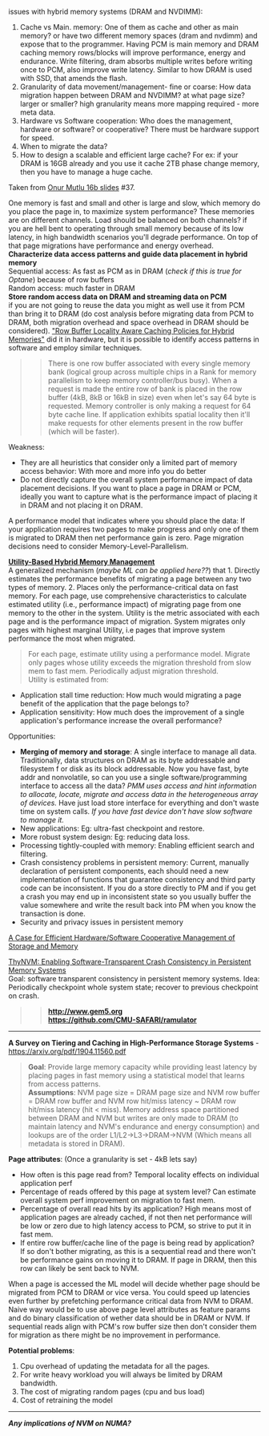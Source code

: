 issues with hybrid memory systems (DRAM and NVDIMM):
1. Cache vs Main. memory: One of them as cache and other as main memory? or have two different memory spaces (dram and nvdimm) and expose that to the programmer. Having PCM is main memory and DRAM caching memory rows/blocks will improve performance, energy and endurance. Write filtering, dram absorbs multiple writes before writing once to PCM, also improve write latency. Similar to how DRAM is used with SSD, that amends the flash.
2. Granularity of data movement/management- fine or coarse: How data migration happen between DRAM and NVDIMM? at what page size? larger or smaller? high granularity means more mapping required - more meta data.
3. Hardware vs Software cooperation: Who does the management, hardware or software? or cooperative? There must be hardware support for speed.
4. When to migrate the data?
5. How to design a scalable and efficient large cache? For ex: if your DRAM is 16GB already and you use it cache 2TB phase change memory, then you have to manage a huge cache.  

Taken from [Onur Mutlu 16b slides](https://safari.ethz.ch/architecture/fall2019/lib/exe/fetch.php?media=onur-comparch-fall2019-lecture16b-emergingmemorytechnologies-afterlecture.pdf) #37.


One memory is fast and small and other is large and slow, which memory do you place the page in, to maximize system performance?
These memories are on different channels. Load should be balanced on both channels? if you are hell bent to operating through small memory because of its low latency, in high bandwidth scenarios you'll degrade performance. On top of that page migrations have performance and energy overhead.  
**Characterize data access patterns and guide data placement in hybrid memory**  
Sequential access: As fast as PCM as in DRAM (_check if this is true for Optane_) because of row buffers  
Random access: much faster in DRAM  
**Store random access data on DRAM and streaming data on PCM**  
if you are not going to reuse the data you might as well use it from PCM than bring it to DRAM (do cost analysis before migrating data from PCM to DRAM, both migration overhead and space overhead in DRAM should be considered). ["Row Buffer Locality Aware Caching Policies for Hybrid Memories"](https://people.inf.ethz.ch/omutlu/pub/rowbuffer-aware-caching_iccd12.pdf) did it in hardware, but it is possible to identify access patterns in software and employ similar techniques.  

>> There is one row buffer associated with every single memory bank (logical group across multiple chips in a Rank for memory parallelism to keep memory controller/bus busy). When a request is made the entire row of bank is placed in the row buffer (4kB, 8kB or 16kB in size) even when let's say 64 byte is requested. Memory controller is only making a request for 64 byte cache line. If application exhibits spatial locality then it'll make requests for other elements present in the row buffer (which will be faster).  

Weakness:
* They are all heuristics that consider only a limited part of memory access behavior: With more and more info you do better
* Do not directly capture the overall system performance impact of data placement decisions. If you want to place a page in DRAM or PCM, ideally you want to capture what is the performance impact of placing it in DRAM and not placing it on DRAM.  

A performance model that indicates where you should place the data: If your application requires two pages to make progress and only one of them is migrated to DRAM then net performance gain is zero. Page migration decisions need to consider Memory-Level-Parallelism.  

**[Utility-Based Hybrid Memory Management](https://people.inf.ethz.ch/omutlu/pub/utility-based-hybrid-memory-management_cluster17.pdf)**  
A generalized mechanism (_maybe ML can be applied here??_) that 1. Directly estimates the performance benefits of migrating a page between any two types of memory. 2. Places only the performance-critical data on fast memory. For each page, use comprehensive characteristics to calculate estimated utility (i.e., performance impact) of migrating page from one memory to the other in the system. Utility is the metric associated with each page and is the performance impact of migration. System migrates only pages with highest marginal Utility, i.e pages that improve system performance the most when migrated.
> For each page, estimate utility using a performance model. Migrate only pages whose utility exceeds the migration threshold from slow mem to fast mem. Periodically adjust migration threshold.  
Utility is estimated from:
* Application stall time reduction: How much would migrating a page benefit of the application that the page belongs to?
* Application sensitivity: How much does the improvement of a single application's performance increase the overall performance?

Opportunities:  
* **Merging of memory and storage**: A single interface to manage all data. Traditionally, data structures on DRAM as its byte addressable and filesystem f or disk as its block addressable. Now you have fast, byte addr and nonvolatile, so can you use a single software/programming interface to access all the data? _PMM uses access and hint information to allocate, locate, migrate and access data in the heterogeneous array of devices._ Have just load store interface for everything and don't waste time on system calls. _If you have fast device don't have slow software to manage it._
* New applications: Eg: ultra-fast checkpoint and restore.
* More robust system design: Eg: reducing data loss.
* Processing tightly-coupled with memory: Enabling efficient search and filtering.
* Crash consistency problems in persistent memory: Current, manually declaration of persistent components, each should need a new implementation of functions that guarantee consistency and third party code can be inconsistent. If you do a store directly to PM and if you get a crash you may end up in inconsistent state so you usually buffer the value somewhere and write the result back into PM when you know the transaction is done.
* Security and privacy issues in persistent memory  

[A Case for Efficient Hardware/Software Cooperative Management of Storage and Memory](https://users.ece.cmu.edu/~omutlu/pub/persistent-memory-management_weed13.pdf)  

[ThyNVM: Enabling Software-Transparent Crash Consistency in Persistent Memory Systems](https://people.inf.ethz.ch/omutlu/pub/ThyNVM-transparent-crash-consistency-for-persistent-memory_micro15.pdf)  
Goal: software transparent consistency in persistent memory systems.
Idea: Periodically checkpoint whole system state; recover to previous checkpoint on crash.  

>> **http://www.gem5.org**  
>> **https://github.com/CMU-SAFARI/ramulator**

***

**A Survey on Tiering and Caching in High-Performance Storage Systems** - https://arxiv.org/pdf/1904.11560.pdf

>**Goal**: Provide large memory capacity while providing least latency by placing pages in fast memory using a statistical model that learns from access patterns.  
>**Assumptions**: NVM page size = DRAM page size and NVM row buffer = DRAM row buffer and NVM row hit/miss latency ~ DRAM row hit/miss latency (hit < miss). Memory address space partitioned between DRAM and NVM but writes are only made to DRAM (to maintain latency and NVM's endurance and energy consumption) and lookups are of the order L1/L2->L3->DRAM->NVM (Which means all metadata is stored in DRAM).    

**Page attributes**: (Once a granularity is set - 4kB lets say)
* How often is this page read from? Temporal locality effects on individual application perf
* Percentage of reads offered by this page at system level? Can estimate overall system perf improvement on migration to fast mem.
* Percentage of overall read hits by its application? High means most of application pages are already cached, if not then net performance will be low or zero due to high latency access to PCM, so strive to put it in fast mem.
* If entire row buffer/cache line of the page is being read by application? If so don't bother migrating, as this is a sequential read and there won't be performance gains on moving it to DRAM. If page in DRAM, then this row can likely be sent back to NVM.  

When a page is accessed the ML model will decide whether page should be migrated from PCM to DRAM or vice versa. You could speed up latencies even further by prefetching performance critical data from NVM to DRAM. Naive way would be to use above page level attributes as feature params and do binary classification of wether data should be in DRAM or NVM. If sequential reads align with PCM's row buffer size then don't consider them for migration as there might be no improvement in performance.  

**Potential problems**:
1. Cpu overhead of updating the metadata for all the pages.
2. For write heavy workload you will always be limited by DRAM bandwidth.
3. The cost of migrating random pages (cpu and bus load)
4. Cost of retraining the model    
***


**_Any implications of NVM on NUMA?_** 